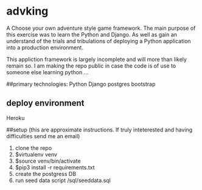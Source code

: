 # advking
A Choose your own adventure style game framework. The main purpose of this exercise was to learn the  Python and Django. As well as gain an understand of the trials and tribulations of deploying a Python application into a production environment.

This appliction framework is largely incomplete and will more than likely remain so. I am making the repo public in case the code is of use to someone else learning python ...

##primary technologies:
Python
Django
postgres
bootstrap

## deploy environment
Heroku

##setup (this are approximate instructions. If truly inteterested and having difficulties send me an email)
1) clone the repo
2) $virtualenv venv
3) $source venv/bin/activate
4) $pip3 install -r requirements.txt
5) create the postgress DB
6) run seed data script /sql/seeddata.sql
